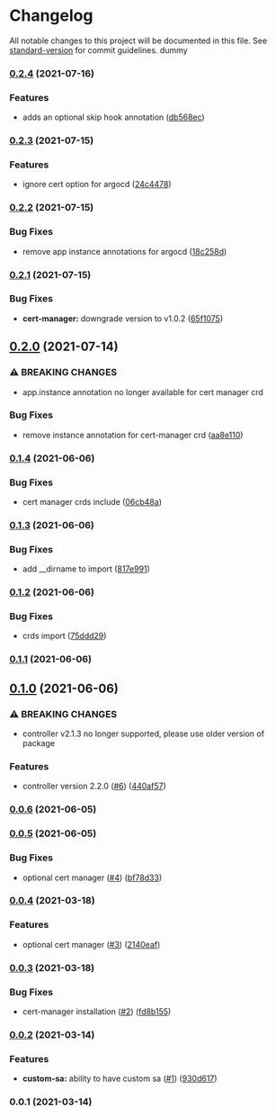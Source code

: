 # Changelog

All notable changes to this project will be documented in this file. See [standard-version](https://github.com/conventional-changelog/standard-version) for commit guidelines. dummy

### [0.2.4](https://github.com/opencdk8s/cdk8s-aws-lb-controller/compare/v0.2.3...v0.2.4) (2021-07-16)


### Features

* adds an optional skip hook annotation ([db568ec](https://github.com/opencdk8s/cdk8s-aws-lb-controller/commit/db568ecf098fe9f61eaf31f7198859a59cce9e4c))

### [0.2.3](https://github.com/opencdk8s/cdk8s-aws-lb-controller/compare/v0.2.2...v0.2.3) (2021-07-15)


### Features

* ignore cert option for argocd ([24c4478](https://github.com/opencdk8s/cdk8s-aws-lb-controller/commit/24c447881c8b70faeabe8d92bd6a18d674a4b879))

### [0.2.2](https://github.com/opencdk8s/cdk8s-aws-lb-controller/compare/v0.2.1...v0.2.2) (2021-07-15)


### Bug Fixes

* remove app instance annotations for argocd ([18c258d](https://github.com/opencdk8s/cdk8s-aws-lb-controller/commit/18c258d00314a3b0e824afc47e589cb33b21b0f8))

### [0.2.1](https://github.com/opencdk8s/cdk8s-aws-lb-controller/compare/v0.2.0...v0.2.1) (2021-07-15)


### Bug Fixes

* **cert-manager:** downgrade version to v1.0.2 ([65f1075](https://github.com/opencdk8s/cdk8s-aws-lb-controller/commit/65f107572e45090d8dec08f9581940153e4947e7))

## [0.2.0](https://github.com/opencdk8s/cdk8s-aws-lb-controller/compare/v0.1.4...v0.2.0) (2021-07-14)


### ⚠ BREAKING CHANGES

* app.instance annotation no longer available for cert
manager crd

### Bug Fixes

* remove instance annotation for cert-manager crd ([aa8e110](https://github.com/opencdk8s/cdk8s-aws-lb-controller/commit/aa8e1102fe4fd3ac4fa1a5c98dec430db814e962))

### [0.1.4](https://github.com/opencdk8s/cdk8s-aws-lb-controller/compare/v0.1.3...v0.1.4) (2021-06-06)


### Bug Fixes

* cert manager crds include ([06cb48a](https://github.com/opencdk8s/cdk8s-aws-lb-controller/commit/06cb48a341c5e2a8a2d4028c4a895b68201fce61))

### [0.1.3](https://github.com/opencdk8s/cdk8s-aws-lb-controller/compare/v0.1.2...v0.1.3) (2021-06-06)


### Bug Fixes

* add __dirname to import ([817e991](https://github.com/opencdk8s/cdk8s-aws-lb-controller/commit/817e991157c66519590dca4b9939f5ee3672b349))

### [0.1.2](https://github.com/opencdk8s/cdk8s-aws-lb-controller/compare/v0.1.1...v0.1.2) (2021-06-06)


### Bug Fixes

* crds import ([75ddd29](https://github.com/opencdk8s/cdk8s-aws-lb-controller/commit/75ddd29d805c9b337d4021386214220128067dd4))

### [0.1.1](https://github.com/opencdk8s/cdk8s-aws-lb-controller/compare/v0.1.0...v0.1.1) (2021-06-06)

## [0.1.0](https://github.com/opencdk8s/cdk8s-aws-lb-controller/compare/v0.0.6...v0.1.0) (2021-06-06)


### ⚠ BREAKING CHANGES

* controller v2.1.3 no longer supported, please use older version of package

### Features

* controller version 2.2.0 ([#6](https://github.com/opencdk8s/cdk8s-aws-lb-controller/issues/6)) ([440af57](https://github.com/opencdk8s/cdk8s-aws-lb-controller/commit/440af577599ada27cd0f3defac91718e9bd1e292))

### [0.0.6](https://github.com/opencdk8s/cdk8s-aws-lb-controller/compare/v0.0.5...v0.0.6) (2021-06-05)

### [0.0.5](https://github.com/opencdk8s/cdk8s-aws-lb-controller/compare/v0.0.4...v0.0.5) (2021-06-05)


### Bug Fixes

* optional cert manager ([#4](https://github.com/opencdk8s/cdk8s-aws-lb-controller/issues/4)) ([bf78d33](https://github.com/opencdk8s/cdk8s-aws-lb-controller/commit/bf78d335c214952749a2e2234e6f5f63273dc22b))

### [0.0.4](https://github.com/opencdk8s/cdk8s-aws-lb-controller/compare/v0.0.3...v0.0.4) (2021-03-18)


### Features

* optional cert manager ([#3](https://github.com/opencdk8s/cdk8s-aws-lb-controller/issues/3)) ([2140eaf](https://github.com/opencdk8s/cdk8s-aws-lb-controller/commit/2140eafa182a65a26c6f28c1e47bde3ec648fa89))

### [0.0.3](https://github.com/opencdk8s/cdk8s-aws-lb-controller/compare/v0.0.2...v0.0.3) (2021-03-18)


### Bug Fixes

* cert-manager installation ([#2](https://github.com/opencdk8s/cdk8s-aws-lb-controller/issues/2)) ([fd8b155](https://github.com/opencdk8s/cdk8s-aws-lb-controller/commit/fd8b155fc51c2cdc97752596b175f6f04a7f698a))

### [0.0.2](https://github.com/opencdk8s/cdk8s-aws-lb-controller/compare/v0.0.1...v0.0.2) (2021-03-14)


### Features

* **custom-sa:** ability to have custom sa ([#1](https://github.com/opencdk8s/cdk8s-aws-lb-controller/issues/1)) ([930d617](https://github.com/opencdk8s/cdk8s-aws-lb-controller/commit/930d617aac244ccdf9c2989e6dafcf60f30a11f1))

### 0.0.1 (2021-03-14)

